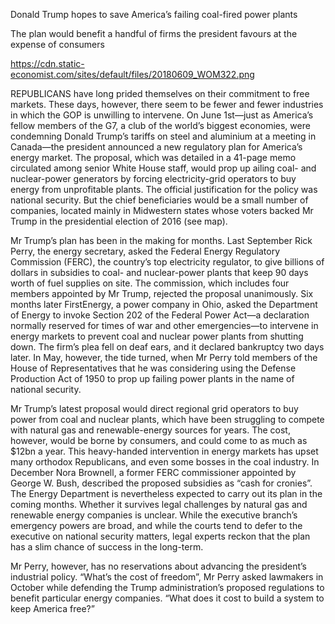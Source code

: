 Donald Trump hopes to save America’s failing coal-fired power plants

The plan would benefit a handful of firms the president favours at the expense of consumers

https://cdn.static-economist.com/sites/default/files/20180609_WOM322.png

REPUBLICANS have long prided themselves on their commitment to free markets. These days, however, there seem to be fewer and fewer industries in which the GOP is unwilling to intervene. On June 1st—just as America’s fellow members of the G7, a club of the world’s biggest economies, were condemning Donald Trump’s tariffs on steel and aluminium at a meeting in Canada—the president announced a new regulatory plan for America’s energy market. The proposal, which was detailed in a 41-page memo circulated among senior White House staff, would prop up ailing coal- and nuclear-power generators by forcing electricity-grid operators to buy energy from unprofitable plants. The official justification for the policy was national security. But the chief beneficiaries would be a small number of companies, located mainly in Midwestern states whose voters backed Mr Trump in the presidential election of 2016 (see map).

Mr Trump’s plan has been in the making for months. Last September Rick Perry, the energy secretary, asked the Federal Energy Regulatory Commission (FERC), the country’s top electricity regulator, to give billions of dollars in subsidies to coal- and nuclear-power plants that keep 90 days worth of fuel supplies on site. The commission, which includes four members appointed by Mr Trump, rejected the proposal unanimously. Six months later FirstEnergy, a power company in Ohio, asked the Department of Energy to invoke Section 202 of the Federal Power Act—a declaration normally reserved for times of war and other emergencies—to intervene in energy markets to prevent coal and nuclear power plants from shutting down. The firm’s plea fell on deaf ears, and it declared bankruptcy two days later. In May, however, the tide turned, when Mr Perry told members of the House of Representatives that he was considering using the Defense Production Act of 1950 to prop up failing power plants in the name of national security.

Mr Trump’s latest proposal would direct regional grid operators to buy power from coal and nuclear plants, which have been struggling to compete with natural gas and renewable-energy sources for years. The cost, however, would be borne by consumers, and could come to as much as $12bn a year. This heavy-handed intervention in energy markets has upset many orthodox Republicans, and even some bosses in the coal industry. In December Nora Brownell, a former FERC commissioner appointed by George W. Bush, described the proposed subsidies as “cash for cronies”. The Energy Department is nevertheless expected to carry out its plan in the coming months. Whether it survives legal challenges by natural gas and renewable energy companies is unclear. While the executive branch’s emergency powers are broad, and while the courts tend to defer to the executive on national security matters, legal experts reckon that the plan has a slim chance of success in the long-term.

Mr Perry, however, has no reservations about advancing the president’s industrial policy. “What’s the cost of freedom”, Mr Perry asked lawmakers in October while defending the Trump administration’s proposed regulations to benefit particular energy companies. “What does it cost to build a system to keep America free?”
